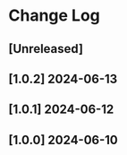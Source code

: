 <!-- markdownlint-disable MD013 MD024 -->

# Change Log

## [Unreleased]
## [1.0.2] 2024-06-13
## [1.0.1] 2024-06-12
## [1.0.0] 2024-06-10
